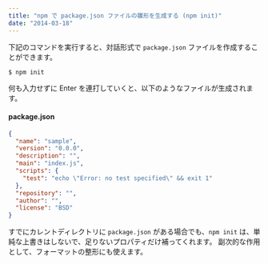 ```yaml
---
title: "npm で package.json ファイルの雛形を生成する (npm init)"
date: "2014-03-18"
---
```


下記のコマンドを実行すると、対話形式で `package.json` ファイルを作成することができます。

```
$ npm init
```

何も入力せずに Enter を連打していくと、以下のようなファイルが生成されます。

#### package.json

```json
{
  "name": "sample",
  "version": "0.0.0",
  "description": "",
  "main": "index.js",
  "scripts": {
    "test": "echo \"Error: no test specified\" && exit 1"
  },
  "repository": "",
  "author": "",
  "license": "BSD"
}
```

すでにカレントディレクトリに `package.json` がある場合でも、`npm init` は、単純な上書きはしないで、足りないプロパティだけ補ってくれます。
副次的な作用として、フォーマットの整形にも使えます。

